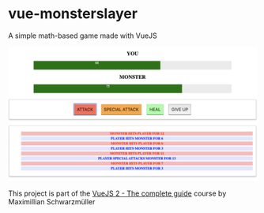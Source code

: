 # vue-monsterslayer

A simple math-based game made with VueJS


![screenshot of monster slayer](monster-slayer.png "Screenshot of the running application")

This project is part of the [VueJS 2 - The complete guide](https://www.udemy.com/course/vuejs-2-the-complete-guide/) course by Maximillian Schwarzmüller
